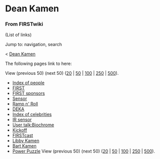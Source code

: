 # Dean Kamen

### From FIRSTwiki

(List of links)

Jump to: navigation, search

&lt; [Dean Kamen](/index.php?title=Dean_Kamen&redirect=no "Dean Kamen" )  

The following pages link to here:

View (previous 50) (next 50)
([20](/index.php?title=Special:Whatlinkshere/Dean_Kamen&limit=20&from=0
"Special:Whatlinkshere/Dean Kamen" ) |
[50](/index.php?title=Special:Whatlinkshere/Dean_Kamen&limit=50&from=0
"Special:Whatlinkshere/Dean Kamen" ) |
[100](/index.php?title=Special:Whatlinkshere/Dean_Kamen&limit=100&from=0
"Special:Whatlinkshere/Dean Kamen" ) |
[250](/index.php?title=Special:Whatlinkshere/Dean_Kamen&limit=250&from=0
"Special:Whatlinkshere/Dean Kamen" ) |
[500](/index.php?title=Special:Whatlinkshere/Dean_Kamen&limit=500&from=0
"Special:Whatlinkshere/Dean Kamen" )).

  * [Index of people](/index.php/Index_of_people "Index of people" )
  * [FIRST](/index.php/FIRST "FIRST" )
  * [FIRST sponsors](/index.php/FIRST_sponsors "FIRST sponsors" )
  * [Sensor](/index.php/Sensor "Sensor" )
  * [Ramp n' Roll](/index.php/Ramp_n%27_Roll "Ramp n' Roll" )
  * [DEKA](/index.php/DEKA "DEKA" )
  * [Index of celebrities](/index.php/Index_of_celebrities "Index of celebrities" )
  * [IR sensor](/index.php/IR_sensor "IR sensor" )
  * [User talk:Biochrome](/index.php/User_talk:Biochrome "User talk:Biochrome" )
  * [Kickoff](/index.php/Kickoff "Kickoff" )
  * [FIRSTcast](/index.php/FIRSTcast "FIRSTcast" )
  * [Libby Kamen](/index.php/Libby_Kamen "Libby Kamen" )
  * [Bart Kamen](/index.php/Bart_Kamen "Bart Kamen" )
  * [Power Puzzle](/index.php/Power_Puzzle "Power Puzzle" )
View (previous 50) (next 50)
([20](/index.php?title=Special:Whatlinkshere/Dean_Kamen&limit=20&from=0
"Special:Whatlinkshere/Dean Kamen" ) |
[50](/index.php?title=Special:Whatlinkshere/Dean_Kamen&limit=50&from=0
"Special:Whatlinkshere/Dean Kamen" ) |
[100](/index.php?title=Special:Whatlinkshere/Dean_Kamen&limit=100&from=0
"Special:Whatlinkshere/Dean Kamen" ) |
[250](/index.php?title=Special:Whatlinkshere/Dean_Kamen&limit=250&from=0
"Special:Whatlinkshere/Dean Kamen" ) |
[500](/index.php?title=Special:Whatlinkshere/Dean_Kamen&limit=500&from=0
"Special:Whatlinkshere/Dean Kamen" )).

